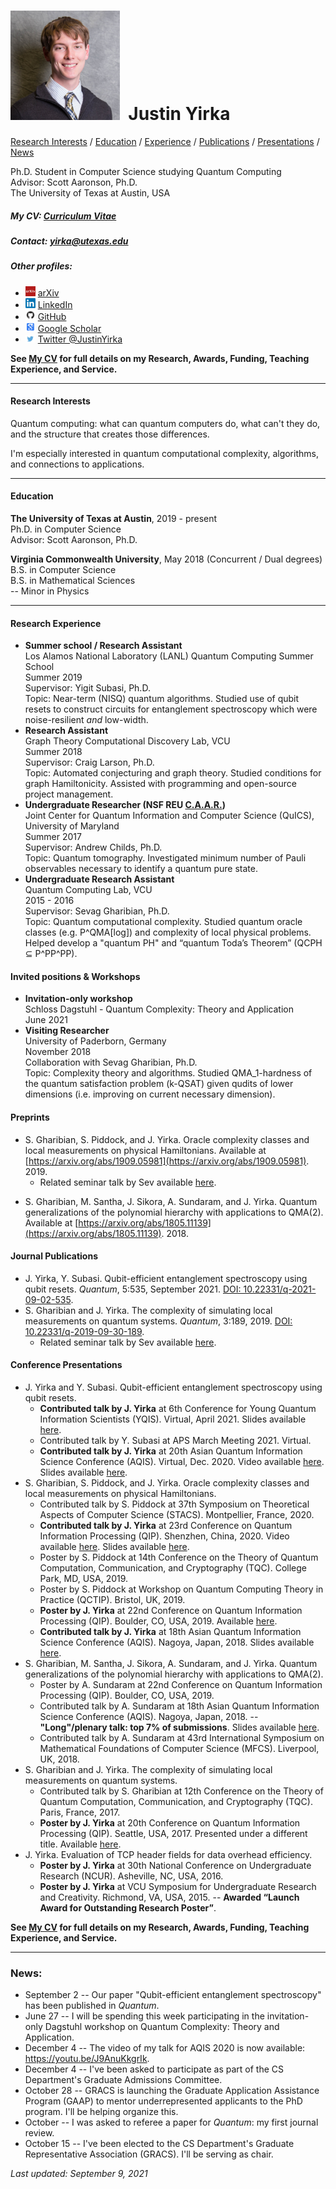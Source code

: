 # <img src="./Headshot1.jpg" style="height: 175px;" />&nbsp; Justin Yirka  

[Research Interests](#research-interests) / [Education](#education) / [Experience](#research-experience) / [Publications](#journal-publications) / [Presentations](#conference-presentations) / [News](#news)

Ph.D. Student in Computer Science studying Quantum Computing  
Advisor: Scott Aaronson, Ph.D.  
The University of Texas at Austin, USA

##### My CV: [Curriculum Vitae](./CV_JYirka.pdf)

##### Contact: [yirka@utexas.edu](mailto:yirka@utexas.edu)

##### Other profiles:

  - <img src="./logos/arxiv.jpg" width="16"> [arXiv](https://arxiv.org/a/yirka_j_1.html)
  - <img src="./logos/linkedin.png" width="16"> [LinkedIn](https://www.linkedin.com/in/yirkajk/)
  - <img src="./logos/github.png" width="16"> [GitHub](https://github.com/yirkajk)
  - <img src="./logos/googlescholar.png" width="16"> [Google Scholar](https://scholar.google.com/citations?user=UxIpR_UAAAAJ)
  - <img src="./logos/twitter.jpg" width="16"> [Twitter @JustinYirka](https://twitter.com/JustinYirka)

**See [My CV](./CV_JYirka.pdf) for full details on my Research, Awards, Funding, Teaching Experience, and Service.**

***

#### Research Interests
Quantum computing: what can quantum computers do, what can't they do, and the structure that creates those differences.  

I'm especially interested in quantum computational complexity, algorithms, and connections to applications.  

***

#### Education
**The University of Texas at Austin**, 2019 - present  
Ph.D. in Computer Science  
Advisor: Scott Aaronson, Ph.D.

**Virginia Commonwealth University**, May 2018 (Concurrent / Dual degrees)  
B.S. in Computer Science  
B.S. in Mathematical Sciences  
\-- Minor in Physics    

***

#### Research Experience
  - **Summer school / Research Assistant**  
  Los Alamos National Laboratory (LANL) Quantum Computing Summer School  
  Summer 2019  
  Supervisor: Yigit Subasi, Ph.D.  
  Topic: Near-term (NISQ) quantum algorithms. Studied use of qubit resets to construct circuits for entanglement spectroscopy which were noise-resilient *and* low-width.    
  - **Research Assistant**  
  Graph Theory Computational Discovery Lab, VCU  
  Summer 2018  
  Supervisor: Craig Larson, Ph.D.  
  Topic: Automated conjecturing and graph theory. Studied conditions for graph Hamiltonicity. Assisted with programming and open-source project management.
  - **Undergraduate Researcher (NSF REU [C.A.A.R.](http://www.cs.umd.edu/projects/reucaar/))**  
  Joint Center for Quantum Information and Computer Science (QuICS), University of Maryland  
  Summer 2017  
  Supervisor: Andrew Childs, Ph.D.  
  Topic: Quantum tomography. Investigated minimum number of Pauli observables necessary to identify a quantum pure state.
  - **Undergraduate Research Assistant**  
  Quantum Computing Lab, VCU  
  2015 - 2016  
  Supervisor: Sevag Gharibian, Ph.D.  
  Topic: Quantum computational complexity. Studied quantum oracle classes (e.g. P^QMA[log]) and complexity of local physical problems. Helped develop a "quantum PH" and “quantum Toda’s Theorem” (QCPH ⊆ P^PP^PP).

#### Invited positions & Workshops
  - **Invitation-only workshop**  
  Schloss Dagstuhl - Quantum Complexity: Theory and Application  
  June 2021      
  - **Visiting Researcher**  
  University of Paderborn, Germany  
  November 2018  
  Collaboration with Sevag Gharibian, Ph.D.  
  Topic: Complexity theory and algorithms. Studied QMA_1-hardness of the quantum satisfaction problem (k-QSAT) given qudits of lower dimensions (i.e. improving on current necessary dimension).

#### Preprints  
  - S. Gharibian, S. Piddock, and J. Yirka. Oracle complexity classes and local measurements on physical Hamiltonians. Available at [https://arxiv.org/abs/1909.05981](https://arxiv.org/abs/1909.05981). 2019.  
    - Related seminar talk by Sev available [here](https://www.youtube.com/watch?v=i8hLbBpS7Qk).  
<!---  - (Graph theory) N. Bushaw, V. Gupta, C. Larson, S. Loeb, M. Norge, J. Parrish, J. Yirka, and G. Yu. Automated conjecturing and the Hamiltonian problem. In submission. August 2019.  --->
  - S. Gharibian, M. Santha, J. Sikora, A. Sundaram, and J. Yirka. Quantum generalizations of the polynomial hierarchy with applications to QMA(2). Available at [https://arxiv.org/abs/1805.11139](https://arxiv.org/abs/1805.11139). 2018.  

#### Journal Publications
  - J. Yirka, Y. Subasi. Qubit-efficient entanglement spectroscopy using qubit resets. *Quantum*, 5:535, September 2021. [DOI: 10.22331/q-2021-09-02-535](https://doi.org/10.22331/q-2021-09-02-535).  
  - S. Gharibian and J. Yirka. The complexity of simulating local measurements on quantum systems. *Quantum*, 3:189, 2019. [DOI: 10.22331/q-2019-09-30-189](https://doi.org/10.22331/q-2019-09-30-189).
    - Related seminar talk by Sev available [here](https://www.youtube.com/watch?v=nCCVg4OOuYM).  

#### Conference Presentations
  - J. Yirka and Y. Subasi. Qubit-efficient entanglement spectroscopy using qubit resets.
      - **Contributed talk by J. Yirka** at 6th Conference for Young Quantum Information Scientists (YQIS). Virtual, April 2021. Slides available [here](./slides_and_posters/YS_YQIS2021_slides.pdf).  
      - Contributed talk by Y. Subasi at APS March Meeting 2021. Virtual.  
      - **Contributed talk by J. Yirka** at 20th Asian Quantum Information Science Conference (AQIS). Virtual, Dec. 2020. Video available [here](https://youtu.be/J9AnuKkgrIk). Slides available [here](./slides_and_posters/YS_AQIS2020_slides_final.pdf).  
  - S. Gharibian, S. Piddock, and J. Yirka. Oracle complexity classes and local measurements on physical Hamiltonians.
      - Contributed talk by S. Piddock at 37th Symposium on Theoretical Aspects of Computer Science (STACS). Montpellier, France, 2020.  
      - **Contributed talk by J. Yirka** at 23rd Conference on Quantum Information Processing (QIP). Shenzhen, China, 2020. Video available [here](https://www.koushare.com/video/videodetail/4234). Slides available [here](./slides_and_posters/GPY_QIP20_slides.pdf).  
      - Poster by S. Piddock at 14th Conference on the Theory of Quantum Computation, Communication, and Cryptography (TQC). College Park, MD, USA, 2019.  
      - Poster by S. Piddock at Workshop on Quantum Computing Theory in Practice (QCTIP). Bristol, UK, 2019.  
      - **Poster by J. Yirka** at 22nd Conference on Quantum Information Processing (QIP). Boulder, CO, USA, 2019. Available [here](./slides_and_posters/GPY_QIP19_poster_final.pdf).  
      - **Contributed talk by J. Yirka** at 18th Asian Quantum Information Science Conference (AQIS). Nagoya, Japan, 2018. Slides available [here](./slides_and_posters/GPY18_AQIS18_slides.pdf).    
  - S. Gharibian, M. Santha, J. Sikora, A. Sundaram, and J. Yirka. Quantum generalizations of the polynomial hierarchy with applications to QMA(2).
      - Poster by A. Sundaram at 22nd Conference on Quantum Information Processing (QIP). Boulder, CO, USA, 2019.
      - Contributed talk by A. Sundaram at 18th Asian Quantum Information Science Conference (AQIS). Nagoya, Japan, 2018. -- **"Long"/plenary talk: top 7% of submissions**. Slides available [here](https://www.evernote.com/l/AFcpVcgtSONMtqFg-ez8J4lcUo9qupV8xsQ/).
      - Contributed talk by A. Sundaram at 43rd International Symposium on Mathematical Foundations of Computer Science (MFCS). Liverpool, UK, 2018.
  - S. Gharibian and J. Yirka. The complexity of simulating local measurements on quantum systems.
      - Contributed talk by S. Gharibian at 12th Conference on the Theory of Quantum Computation, Communication, and Cryptography (TQC). Paris, France, 2017.
      - **Poster by J. Yirka** at 20th Conference on Quantum Information Processing (QIP). Seattle, USA, 2017. Presented under a different title. Available [here](./slides_and_posters/GY_QIP2017_Poster_final.pdf).  
  - J. Yirka. Evaluation of TCP header fields for data overhead efficiency.
      - **Poster by J. Yirka** at 30th National Conference on Undergraduate Research (NCUR). Asheville, NC, USA, 2016.
      - **Poster by J. Yirka** at VCU Symposium for Undergraduate Research and Creativity. Richmond, VA, USA, 2015. -- **Awarded “Launch Award for Outstanding Research Poster”**.

**See [My CV](./CV_JYirka.pdf) for full details on my Research, Awards, Funding, Teaching Experience, and Service.**

***

### News:
  * September 2 -- Our paper "Qubit-efficient entanglement spectroscopy" has been published in *Quantum*.
  * June 27 -- I will be spending this week participating in the invitation-only Dagstuhl workshop on Quantum Complexity: Theory and Application.  
  * December 4 -- The video of my talk for AQIS 2020 is now available: https://youtu.be/J9AnuKkgrIk.  
  * December 4 -- I've been asked to participate as part of the CS Department's Graduate Admissions Committee.   
  * October 28 -- GRACS is launching the Graduate Application Assistance Program (GAAP) to mentor underrepresented applicants to the PhD program. I'll be helping organize this.
  * October -- I was asked to referee a paper for *Quantum*: my first journal review.
  * October 15 -- I've been elected to the CS Department's Graduate Representative Association (GRACS). I'll be serving as chair.

*Last updated: September 9, 2021*
